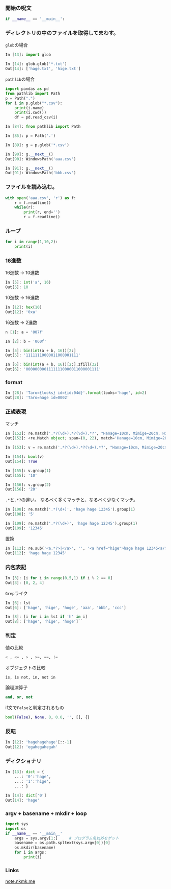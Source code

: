 ### 開始の呪文

```python
if __name__ == '__main__':
```

### ディレクトリの中のファイルを取得してまわす。
```glob```の場合
```python
In [13]: import glob

In [14]: glob.glob('*.txt')
Out[14]: ['hage.txt', 'hige.txt']
```

```pathlib```の場合

```python
import pandas as pd
from pathlib import Path
p = Path(".")
for i in p.glob("*.csv"):
    print(i.name)
    print(i.cwd())
    df = pd.read_csv(i)
```

```python
In [84]: from pathlib import Path

In [85]: p = Path('.')

In [89]: g = p.glob('*.csv')

In [90]: g.__next__()
Out[90]: WindowsPath('aaa.csv')

In [91]: g.__next__()
Out[91]: WindowsPath('bbb.csv')

```


### ファイルを読み込む。
```python
with open('aaa.csv', 'r') as f:
    r = f.readline()
    while(r):
        print(r, end='')
        r = f.readline()
```

### ループ
```python
for i in range(1,10,2):
    print(i)
```

### 16進数
16進数 -> 10進数
```python
In [5]: int('a', 16)
Out[5]: 10
```
10進数 -> 16進数
```python
In [12]: hex(10)
Out[12]: '0xa'
```

16進数 -> 2進数
```python
n [1]: a = '007f'

In [2]: b = '060f'

In [5]: bin(int(a + b, 16))[2:]
Out[5]: '11111110000011000001111'

In [6]: bin(int(a + b, 16))[2:].zfill(32)
Out[6]: '00000000011111110000011000001111'
```



### format
```python
In [28]: 'Taro={looks} id={id:04d}'.format(looks='hage', id=2)
Out[28]: 'Taro=hage id=0002'
```

### 正規表現

マッチ

```python
In [152]: re.match('.*?(\d+).*?(\d+).*?', "Hanage=10cm, Mimige=20cm, Hige=30cm")
Out[152]: <re.Match object; span=(0, 22), match='Hanage=10cm, Mimige=20'>

In [153]: v = re.match('.*?(\d+).*?(\d+).*?', "Hanage=10cm, Mimige=20cm, Hige=30cm")

In [154]: bool(v)
Out[154]: True

In [155]: v.group(1)
Out[155]: '10'

In [156]: v.group(2)
Out[156]: '20'
```

```.*```と```.*?```の違い。
なるべく多くマッチと、なるべく少なくマッチ。

```python
In [108]: re.match('.*(\d+)', 'hage hage 12345').group(1)
Out[108]: '5'

In [109]: re.match('.*?(\d+)', 'hage hage 12345').group(1)
Out[109]: '12345'
```

置換
```python
In [112]: re.sub('<a.*?>|</a>', '', '<a href="hige">hage hage 12345<a/>')
Out[112]: 'hage hage 12345'
```

### 内包表記
```python
In [3]: [i for i in range(0,5,1) if i % 2 == 0]
Out[3]: [0, 2, 4]
```

```Grep```ライク
```python
In [6]: lst
Out[6]: ['hage', 'hige', 'hoge', 'aaa', 'bbb', 'ccc']

In [8]: [i for i in lst if 'h' in i]
Out[8]: ['hage', 'hige', 'hoge']``
```

### 判定
値の比較
```python
< , <= , > , >=, ==, !=
```

オブジェクトの比較
```pyhton
is, is not, in, not in
```

論理演算子
```python
and, or, not
```

if文で```False```と判定されるもの
```python
bool(False), None, 0, 0.0, '', [], {}
```

### 反転
```python
In [12]: 'hagehagehage'[::-1]
Out[12]: 'egahegahegah'
```

### ディクショナリ
```python
In [13]: dict = {
    ...: '0':'hage',
    ...: '1':'hige',
    ...: }

In [14]: dict['0']
Out[14]: 'hage'

```

### argv + basename + mkdir + loop
```python
import sys
import os
if __name__ == '__main__'
    args = sys.argv[1:]     # プログラム名以外をゲット
    basename = os.path.spltext(sys.argv[0])[0]
    os.mkdir(basename)
    for i in args:
        print(i)
```

### Links
[note.nkmk.me](https://note.nkmk.me/)
